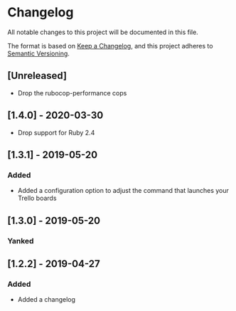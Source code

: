 # Changelog
All notable changes to this project will be documented in this file.

The format is based on [Keep a Changelog](https://keepachangelog.com/en/1.0.0/),
and this project adheres to [Semantic Versioning](https://semver.org/spec/v2.0.0.html).

## [Unreleased]
- Drop the rubocop-performance cops

## [1.4.0] - 2020-03-30
- Drop support for Ruby 2.4

## [1.3.1] - 2019-05-20
### Added
- Added a configuration option to adjust the command that launches your Trello boards

## [1.3.0] - 2019-05-20
### Yanked

## [1.2.2] - 2019-04-27
### Added
- Added a changelog
